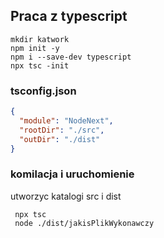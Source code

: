 ## Praca z typescript

```console
mkdir katwork
npm init -y
npm i --save-dev typescript
npx tsc -init

```

### tsconfig.json

```json
{
  "module": "NodeNext",
  "rootDir": "./src",
  "outDir": "./dist"
}
```
### komilacja i uruchomienie

utworzyc katalogi src i dist

```console
 npx tsc
 node ./dist/jakisPlikWykonawczy
```